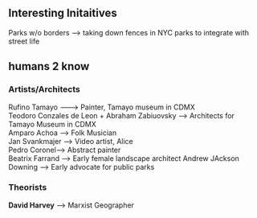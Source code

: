 
## Interesting Initaitives
Parks w/o borders --> taking down fences in NYC parks to integrate with street life


## humans 2 know

### Artists/Architects

Rufino Tamayo ---> Painter, Tamayo museum in CDMX  
Teodoro Conzales de Leon + Abraham Zabiuovsky --> Architects for Tamayo Museum in CDMX  
Amparo Achoa --> Folk Musician  
Jan Svankmajer --> Video artist, Alice  
Pedro Coronel--> Abstract painter   
Beatrix Farrand --> Early female landscape architect
Andrew JAckson Downing --> Early advocate for public parks

### Theorists
**David Harvey** --> Marxist Geographer
